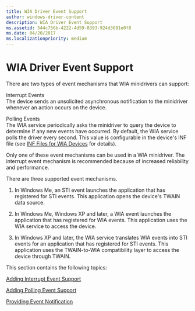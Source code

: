 ```yaml
---
title: WIA Driver Event Support
author: windows-driver-content
description: WIA Driver Event Support
ms.assetid: 544c756b-4222-4d59-8393-924d3691e0f8
ms.date: 04/20/2017
ms.localizationpriority: medium
---
```


# WIA Driver Event Support





There are two types of event mechanisms that WIA minidrivers can support:

<a href="" id="interrupt-events"></a>Interrupt Events  
The device sends an unsolicited asynchronous notification to the minidriver whenever an action occurs on the device.

<a href="" id="polling-events"></a>Polling Events  
The WIA service periodically asks the minidriver to query the device to determine if any new events have occurred. By default, the WIA service polls the driver every second. This value is configurable in the device's INF file (see [INF Files for WIA Devices](inf-files-for-wia-devices.md) for details).

Only one of these event mechanisms can be used in a WIA minidriver. The interrupt event mechanism is recommended because of increased reliability and performance.

There are three supported event mechanisms.

1.  In Windows Me, an STI event launches the application that has registered for STI events. This application opens the device's TWAIN data source.

2.  In Windows Me, Windows XP and later, a WIA event launches the application that has registered for WIA events. This application uses the WIA service to access the device.

3.  In Windows XP and later, the WIA service translates WIA events into STI events for an application that has registered for STI events. This application uses the TWAIN-to-WIA compatibility layer to access the device through TWAIN.

This section contains the following topics:

[Adding Interrupt Event Support](adding-interrupt-event-support.md)

[Adding Polling Event Support](adding-polling-event-support.md)

[Providing Event Notification](providing-event-notification.md)

 

 




